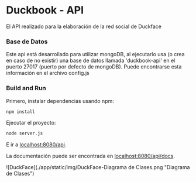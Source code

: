 # Duckbook - API
El API realizado para la elaboración de la red social de Duckface

### Base de Datos

Este api está desarrollado para utilizar mongoDB, al ejecutarlo usa (o crea en caso de no existir) una base de datos llamada 'duckbook-api' en el puerto 27017 (puerto por defecto de mongoDB). Puede encontrarse esta información en el archivo config.js

### Build and Run

Primero, instalar dependencias usando npm:

```sh
npm install
```

Ejecutar el proyecto:

```sh
node server.js
```

E ir a [localhost:8080/api](http://localhost:8080/api).
 
La documentación puede ser encontrada en [localhost:8080/api/docs](http://localhost:8080/api/docs).

![DuckFace](./app/static/img/DuckFace-Diagrama de Clases.png "Diagrama de Clases")